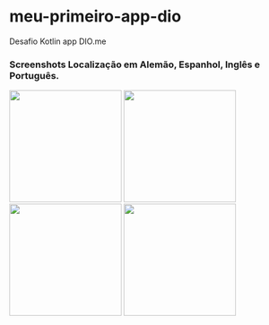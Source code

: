 # meu-primeiro-app-dio
Desafio Kotlin app DIO.me

### Screenshots Localização em Alemão, Espanhol, Inglês e Português. 

<img src="https://github.com/ljampietro/meu-primeiro-app-dio/assets/10203100/533272a0-dab7-48d1-8c30-654d0f9f96f0" width="200">
<img src="https://github.com/ljampietro/meu-primeiro-app-dio/assets/10203100/b3ecd240-9c6a-49a7-8f4a-5164dc345648" width="200">
<img src="https://github.com/ljampietro/meu-primeiro-app-dio/assets/10203100/96ba68c4-eb1b-449c-8e1c-5af94bfb87f7" width="200">
<img src="https://github.com/ljampietro/meu-primeiro-app-dio/assets/10203100/3a7622b0-9125-443a-b765-3551d6ea5ac7" width="200">
